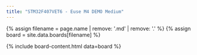 ```yaml
---
title: "STM32F407VET6 - Euse M4 DEMO Medium"
---
```


{% assign filename = page.name | remove: '.md' | remove: '.' %}
{% assign board = site.data.boards[filename] %}

{% include board-content.html data=board %}

